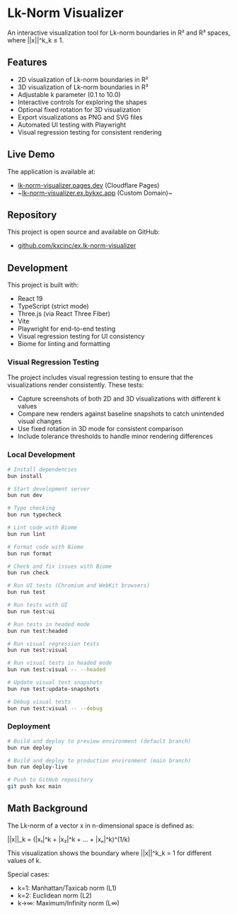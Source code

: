 # Lk-Norm Visualizer

An interactive visualization tool for Lk-norm boundaries in R² and R³ spaces, where ||x||^k_k ≤ 1.

## Features

- 2D visualization of Lk-norm boundaries in R²
- 3D visualization of Lk-norm boundaries in R³
- Adjustable k parameter (0.1 to 10.0)
- Interactive controls for exploring the shapes
- Optional fixed rotation for 3D visualization 
- Export visualizations as PNG and SVG files
- Automated UI testing with Playwright
- Visual regression testing for consistent rendering

## Live Demo

The application is available at:
- [lk-norm-visualizer.pages.dev](https://lk-norm-visualizer.pages.dev) (Cloudflare Pages)
- ~[lk-norm-visualizer.ex.bykxc.app](https://lk-norm-visualizer.ex.bykxc.app) (Custom Domain)~

## Repository

This project is open source and available on GitHub:
- [github.com/kxcinc/ex.lk-norm-visualizer](https://github.com/kxcinc/ex.lk-norm-visualizer)

## Development

This project is built with:
- React 19
- TypeScript (strict mode)
- Three.js (via React Three Fiber)
- Vite
- Playwright for end-to-end testing
- Visual regression testing for UI consistency
- Biome for linting and formatting

### Visual Regression Testing

The project includes visual regression testing to ensure that the visualizations render consistently. These tests:

- Capture screenshots of both 2D and 3D visualizations with different k values
- Compare new renders against baseline snapshots to catch unintended visual changes
- Use fixed rotation in 3D mode for consistent comparison
- Include tolerance thresholds to handle minor rendering differences

### Local Development

```bash
# Install dependencies
bun install

# Start development server
bun run dev

# Type checking
bun run typecheck

# Lint code with Biome
bun run lint

# Format code with Biome
bun run format

# Check and fix issues with Biome
bun run check

# Run UI tests (Chromium and WebKit browsers)
bun run test

# Run tests with UI
bun run test:ui

# Run tests in headed mode
bun run test:headed

# Run visual regression tests
bun run test:visual

# Run visual tests in headed mode
bun run test:visual -- --headed

# Update visual test snapshots
bun run test:update-snapshots

# Debug visual tests
bun run test:visual -- --debug
```

### Deployment

```bash
# Build and deploy to preview environment (default branch)
bun run deploy

# Build and deploy to production environment (main branch)
bun run deploy-live

# Push to GitHub repository
git push kxc main
```

## Math Background

The Lk-norm of a vector x in n-dimensional space is defined as:

||x||_k = (|x₁|^k + |x₂|^k + ... + |xₙ|^k)^(1/k)

This visualization shows the boundary where ||x||^k_k = 1 for different values of k.

Special cases:
- k=1: Manhattan/Taxicab norm (L1)
- k=2: Euclidean norm (L2)
- k→∞: Maximum/Infinity norm (L∞)
